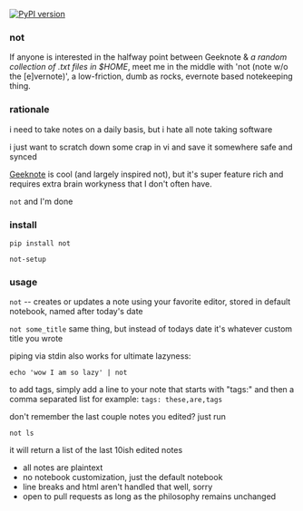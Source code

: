 [![PyPI version](https://badge.fury.io/py/not.svg)](http://badge.fury.io/py/not)

### not
If anyone is interested in the halfway point between Geeknote & *a random collection of .txt files in $HOME*, meet me in the middle with 'not (note w/o the [e]vernote)', a low-friction, dumb as rocks, evernote based notekeeping thing.


### rationale
i need to take notes on a daily basis, but i hate all note taking software

i just want to scratch down some crap in vi and save it somewhere safe and synced

[Geeknote](http://www.geeknote.me/) is cool (and largely inspired not), but it's super feature rich and requires extra brain workyness that I don't often have.

`not` and I'm done

### install
`pip install not`

`not-setup`


### usage
`not` -- creates or updates a note using your favorite editor, stored in default notebook, named after today's date

`not some_title` same thing, but instead of todays date it's whatever custom title you wrote

piping via stdin also works for ultimate lazyness:

`echo 'wow I am so lazy' | not`

to add tags, simply add a line to your note that starts with "tags:" and then a comma separated list
for example: `tags: these,are,tags`

don't remember the last couple notes you edited? just run

`not ls`

it will return a list of the last 10ish edited notes

* all notes are plaintext
* no notebook customization, just the default notebook
* line breaks and html aren't handled that well, sorry
* open to pull requests as long as the philosophy remains unchanged
